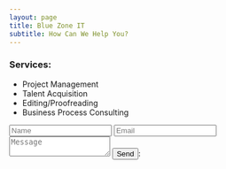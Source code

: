 ```yaml
---
layout: page
title: Blue Zone IT
subtitle: How Can We Help You? 
---
```


### Services:

- Project Management
- Talent Acquisition
- Editing/Proofreading
- Business Process Consulting

<form id="contactform" method="POST">

<input type="text" name="name" placeholder="Name"> 
<input type="email" name="_replyto" placeholder="Email"> 
<textarea name="message" placeholder="Message"></textarea> 
<input type="text" name="_gotcha" style="display:none" />
<input type="hidden" name="_subject" value="Website contact" />
<input type="submit" value="Send">:
</form>

<script>
    var contactform =  document.getElementById('contactform');
    contactform.setAttribute('action', '//formspree.io/' + 'jlastwood' + '@' + 'gmail' + '.' + 'com');
</script>
